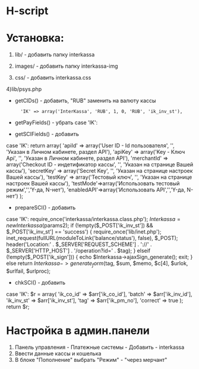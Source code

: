 # H-script

# Установка:
1) lib/ - добавить папку interkassa

2) images/ - добавить папку interkassa-img

3) css/ - добавить interkassa.css

4)lib/psys.php

- getCIDs() - добавить, "RUB" заменить на валюту кассы

		'IK' => array('InterKassa', 'RUB', 1, 0, 'RUB', 'ik_inv_st'),

- getPayFields() - убрать case 'IK':

- getSCIFields() - добавить

case 'IK':
	return array(
        	'apiId' => array('User ID - Id пользователя', '', 'Указан в Личном кабинете, раздел API'),
                'apiKey' => array('Key - Ключ Api', '', 'Указан в Личном кабинете, раздел API'),
                'merchantId' => array('Checkout ID - индетификатор кассы', '', 'Указан на странице Вашей кассы'),
                'secretKey' => array('Secret Key', '', 'Указан на странице настроек Вашей кассы'),
                'testKey' => array('Тестовый ключ', '', 'Указан на странице настроек Вашей кассы'),
                'testMode'=>array('Использовать тестовый режим','','Y-да, N-нет'),
                'enabledAPI'=>array('Использовать API','','Y-да, N-нет')
	);

- prepareSCI() - добавить

case 'IK':
	require_once('interkassa/interkassa.class.php');
        $Interkassa = new Interkassa($params2);
        if (!empty($_POST['ik_inv_st']) && $_POST['ik_inv_st'] == 'success') {
        	require_once('lib/inet.php');
                inet_request(fullURL(moduleToLink('balance/status'), false), $_POST);
                header('Location:' . $_SERVER['REQUEST_SCHEME'] . '://' . $_SERVER['HTTP_HOST'] . '/operation?id=' . $tag);
        } elseif (!empty($_POST['ik_sign'])) {
                echo $Interkassa->ajaxSign_generate();
                exit;
        } else return $Interkassa->generate_form($tag, $sum, $memo, $c[4], $urlok, $urlfail, $urlproc);

- chkSCI() - добавить

case 'IK':
	$r = array(
                'ik_co_id' => $arr['ik_co_id'],
                'batch' => $arr['ik_inv_id'],
                'ik_inv_st' => $arr['ik_inv_st'],
                'tag' => $arr['ik_pm_no'],
                'correct' => true
	);
        return $r;


# Настройка в админ.панели
1) Панель управления - Платежные системы - Добавить - interkassa
2) Ввести данные кассы и кошелька
3) В блоке "Пополнение" выбрать "Режим" - "через мерчант"
